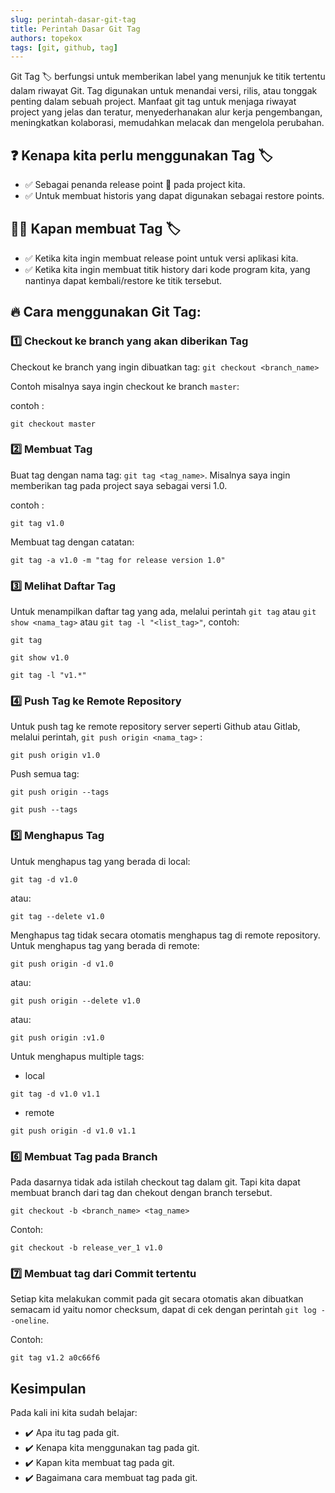```yaml
---
slug: perintah-dasar-git-tag
title: Perintah Dasar Git Tag
authors: topekox
tags: [git, github, tag]
---
```


Git Tag 🏷️ berfungsi untuk memberikan label yang menunjuk ke titik tertentu dalam riwayat Git. Tag digunakan untuk menandai versi, rilis, atau tonggak penting dalam sebuah project. Manfaat git tag untuk menjaga riwayat project yang jelas dan teratur, menyederhanakan alur kerja pengembangan, meningkatkan kolaborasi, memudahkan melacak dan mengelola perubahan. 

<!--truncate-->

## ❓ Kenapa kita perlu menggunakan Tag 🏷️

* ✅ Sebagai penanda release point 📌 pada project kita.
* ✅ Untuk membuat historis yang dapat digunakan sebagai restore points.

## 🤷‍♀️ Kapan membuat Tag 🏷️

* ✅ Ketika kita ingin membuat release point untuk versi aplikasi kita.
* ✅ Ketika kita ingin membuat titik history dari kode program kita, yang nantinya dapat kembali/restore ke titik tersebut.

## 🔥 Cara menggunakan Git Tag:

### 1️⃣ Checkout ke branch yang akan diberikan Tag

Checkout ke branch yang ingin dibuatkan tag: `git checkout <branch_name>`

Contoh misalnya saya ingin checkout ke branch `master`:

contoh : 

```
git checkout master
```

### 2️⃣ Membuat Tag

Buat tag dengan nama tag: `git tag <tag_name>`. Misalnya saya ingin memberikan tag pada project saya sebagai versi 1.0.

contoh : 

```
git tag v1.0
```

Membuat tag dengan catatan:

```
git tag -a v1.0 -m "tag for release version 1.0"   
```

### 3️⃣ Melihat Daftar Tag

Untuk menampilkan daftar tag yang ada, melalui perintah `git tag` atau `git show <nama_tag>` atau `git tag -l "<list_tag>"`, contoh:

```
git tag

git show v1.0

git tag -l "v1.*"
```

### 4️⃣ Push Tag ke Remote Repository

Untuk push tag ke remote repository server seperti Github atau Gitlab, melalui perintah, `git push origin <nama_tag>` :

```
git push origin v1.0

```

Push semua tag:

```
git push origin --tags

git push --tags 
```

### 5️⃣ Menghapus Tag

Untuk menghapus tag yang berada di local:

```
git tag -d v1.0
```

atau: 

```
git tag --delete v1.0
```

Menghapus tag tidak secara otomatis menghapus tag di remote repository. Untuk menghapus tag yang berada di remote:

```
git push origin -d v1.0
```

atau:

```
git push origin --delete v1.0
```

atau:

```
git push origin :v1.0
```

Untuk menghapus multiple tags:

* local
```
git tag -d v1.0 v1.1
```

* remote

```
git push origin -d v1.0 v1.1
```

### 6️⃣ Membuat Tag pada Branch

Pada dasarnya tidak ada istilah checkout tag dalam git. Tapi kita dapat membuat branch dari tag dan chekout dengan branch tersebut.

```
git checkout -b <branch_name> <tag_name>
```

Contoh:

```
git checkout -b release_ver_1 v1.0
```

### 7️⃣ Membuat tag dari Commit tertentu

Setiap kita melakukan commit pada git secara otomatis akan dibuatkan semacam id yaitu nomor checksum, dapat di cek dengan perintah `git log --oneline`.

Contoh:

```
git tag v1.2 a0c66f6
```

## Kesimpulan

Pada kali ini kita sudah belajar:

* ✔️ Apa itu tag pada git.
* ✔️ Kenapa kita menggunakan tag pada git.
* ✔️ Kapan kita membuat tag pada git.
* ✔️ Bagaimana cara membuat tag pada git.